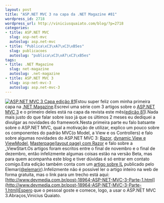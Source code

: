 ```yaml
--- 
layout: post
title: "ASP.NET MVC 3 na capa da .NET Magazine #81"
wordpress_id: 2718
wordpress_url: http://viniciusquaiato.com/blog/?p=2718
categories: 
- title: ASP.NET MVC
  slug: asp-net-mvc
  autoslug: asp.net-mvc
- title: "Publica\xC3\xA7\xC3\xB5es"
  slug: publicacoes
  autoslug: "publica\xC3\xA7\xC3\xB5es"
tags: 
- title: .NET Magazine
  slug: net-magazine
  autoslug: .net-magazine
- title: ASP.NET MVC 3
  slug: asp-net-mvc-3
  autoslug: asp.net-mvc-3
---
```

[![ASP.NET MVC 3 Capa edição 81](http://viniciusquaiato.com/blog/wp-content/uploads/2011/01/Capa-edicao-81-256x300.jpg "ASP.NET MVC 3 Capa edição 81")](http://viniciusquaiato.com/blog/wp-content/uploads/2011/01/Capa-edicao-81.jpg)Estou super feliz com minha primeira capa na [.NET Magazine](http://www.devmedia.com.br/assgold/listmag.asp?site=1).Escrevi uma série com 3 artigos sobre o [ASP.NET MVC 3](http://viniciusquaiato.com/blog/asp-net-mvc-3/) e o primeiro deles está na capa da revista este mês([edição 81](http://www.devmedia.com.br/post-18968-Revista--net-Magazine-Edicao-81.html)).Nada mais justo do que falar sobre isso já que os últimos 2 meses eu dediquei a divulgar as novidades do framework.Nesta primeira parte eu falo batsante sobre o ASP.NET MVC, qual a motivação de utilizar, explico um pouco sobre os componentes do padrão MVC(o Model, a View e os Controllers) e falo sobre algumas novidades do ASP.NET MVC 3: [Razor](http://viniciusquaiato.com/blog/?s=razor&x=0&y=0), [dynamic View e ViewModel](http://viniciusquaiato.com/blog/asp-net-mvc-3-dynamic-view-models-e-diretiva-model/), [Masterpage(layout page) com Razor](http://viniciusquaiato.com/blog/?s=masterpage&x=0&y=0) e falo sobre a _ViewStart.Os artigos foram escritos entre o final de novembro e o final de dezembro, então infelizmente algumas coisas estão na versão Beta, mas para quem acompanha este blog e tiver dúvidas é só entrar em contato comigo.Esta edição também conta com um [artigo sobre IL](http://www.devmedia.com.br/post-18960-Intermediate-Language-IL.html) publicado pelo Elemar([@elemarjr](http://twitter.com/elemarjr)).Infelizmente não é possível ler o artigo inteiro na web de forma gratuita, mas o link para um trecho está aqui: [http://www.devmedia.com.br/post-18964-ASP-NET-MVC-3-Parte-1.html](http://www.devmedia.com.br/post-18964-ASP-NET-MVC-3-Parte-1.html)Espero que o pessoal goste e comece, logo, a usar o ASP.NET MVC 3.Abraços,Vinicius Quaiato.
